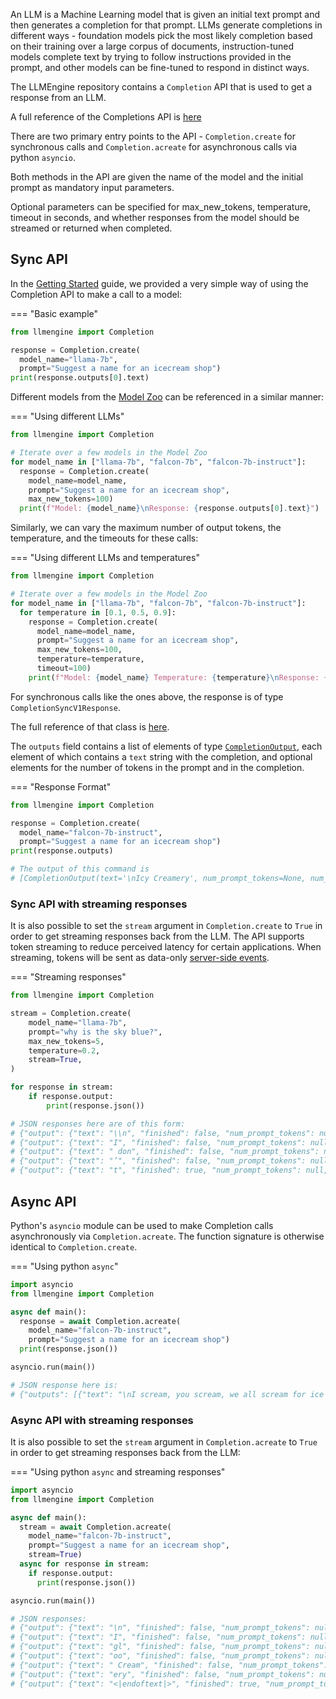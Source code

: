 An LLM is a Machine Learning model that is given an initial text prompt and then generates a completion for that prompt. LLMs generate completions in different ways - foundation models pick the most likely completion based on their training over a large corpus of documents, instruction-tuned models complete text by trying to follow instructions provided in the prompt, and other models can be fine-tuned to respond in distinct ways.

The LLMEngine repository contains a `Completion` API that is used to get a response from an LLM.

A full reference of the Completions API is [here](/api/python_client/#llmengine.Completion)

There are two primary entry points to the API - `Completion.create` for synchronous calls and `Completion.acreate` for asynchronous calls via python `asyncio`.

Both methods in the API are given the name of the model and the initial prompt as mandatory input parameters.

Optional parameters can be specified for max_new_tokens, temperature, timeout in seconds, and whether responses from the model should be streamed or returned when completed.

## Sync API

In the [Getting Started](./getting_started) guide, we provided a very simple way of using the Completion API to make a call to a model:

=== "Basic example"
```py
from llmengine import Completion

response = Completion.create(
  model_name="llama-7b",
  prompt="Suggest a name for an icecream shop")
print(response.outputs[0].text)
```

Different models from the [Model Zoo](./model_zoo) can be referenced in a similar manner:

=== "Using different LLMs"
```py
from llmengine import Completion

# Iterate over a few models in the Model Zoo
for model_name in ["llama-7b", "falcon-7b", "falcon-7b-instruct"]:
  response = Completion.create(
    model_name=model_name,
    prompt="Suggest a name for an icecream shop",
    max_new_tokens=100)
  print(f"Model: {model_name}\nResponse: {response.outputs[0].text}")
```

Similarly, we can vary the maximum number of output tokens, the temperature, and the timeouts for these calls:

=== "Using different LLMs and temperatures"
```py
from llmengine import Completion

# Iterate over a few models in the Model Zoo
for model_name in ["llama-7b", "falcon-7b", "falcon-7b-instruct"]:
  for temperature in [0.1, 0.5, 0.9]:
    response = Completion.create(
      model_name=model_name,
      prompt="Suggest a name for an icecream shop",
      max_new_tokens=100,
      temperature=temperature,
      timeout=100)
    print(f"Model: {model_name} Temperature: {temperature}\nResponse: {response.outputs[0].text}")
```

For synchronous calls like the ones above, the response is of type `CompletionSyncV1Response`.

The full reference of that class is [here](/api/python_client/#llmengine.CompletionSyncV1Response).

The `outputs` field contains a list of elements of type [`CompletionOutput`](/api/python_client/#llmengine.CompletionOutput), each element of which contains a `text` string with the completion, and optional elements for the number of tokens in the prompt and in the completion.

=== "Response Format"
```py
from llmengine import Completion

response = Completion.create(
  model_name="falcon-7b-instruct",
  prompt="Suggest a name for an icecream shop")
print(response.outputs)

# The output of this command is
# [CompletionOutput(text='\nIcy Creamery', num_prompt_tokens=None, num_completion_tokens=6)]
```

### Sync API with streaming responses

It is also possible to set the `stream` argument in `Completion.create` to `True` in order to get streaming responses back from the LLM. The API supports token streaming to reduce perceived latency for certain applications. When streaming, tokens will be sent as data-only [server-side events](https://developer.mozilla.org/en-US/docs/Web/API/Server-sent_events/Using_server-sent_events#event_stream_format).

=== "Streaming responses"
```python
from llmengine import Completion

stream = Completion.create(
    model_name="llama-7b",
    prompt="why is the sky blue?",
    max_new_tokens=5,
    temperature=0.2,
    stream=True,
)

for response in stream:
    if response.output:
        print(response.json())

# JSON responses here are of this form:
# {"output": {"text": "\\n", "finished": false, "num_prompt_tokens": null, "num_completion_tokens": 1 }, "traceback": null }
# {"output": {"text": "I", "finished": false, "num_prompt_tokens": null, "num_completion_tokens": 2 }, "traceback": null }
# {"output": {"text": " don", "finished": false, "num_prompt_tokens": null, "num_completion_tokens": 3 }, "traceback": null }
# {"output": {"text": "’", "finished": false, "num_prompt_tokens": null, "num_completion_tokens": 4 }, "traceback": null }
# {"output": {"text": "t", "finished": true, "num_prompt_tokens": null, "num_completion_tokens": 5 }, "traceback": null }
```

## Async API

Python's `asyncio` module can be used to make Completion calls asynchronously via `Completion.acreate`. The function signature is otherwise identical to `Completion.create`.

=== "Using python `async`"
```python
import asyncio
from llmengine import Completion

async def main():
  response = await Completion.acreate(
    model_name="falcon-7b-instruct",
    prompt="Suggest a name for an icecream shop")
  print(response.json())

asyncio.run(main())

# JSON response here is:
# {"outputs": [{"text": "\nI scream, you scream, we all scream for ice cream!", "num_prompt_tokens": null, "num_completion_tokens": 15}], "traceback": null}
```

### Async API with streaming responses

It is also possible to set the `stream` argument in `Completion.acreate` to `True` in order to get streaming responses back from the LLM:

=== "Using python `async` and streaming responses"
```python
import asyncio
from llmengine import Completion

async def main():
  stream = await Completion.acreate(
    model_name="falcon-7b-instruct",
    prompt="Suggest a name for an icecream shop",
    stream=True)
  async for response in stream:
    if response.output:
      print(response.json())

asyncio.run(main())

# JSON responses:
# {"output": {"text": "\n", "finished": false, "num_prompt_tokens": null, "num_completion_tokens": 1}, "traceback": null}
# {"output": {"text": "I", "finished": false, "num_prompt_tokens": null, "num_completion_tokens": 2}, "traceback": null}
# {"output": {"text": "gl", "finished": false, "num_prompt_tokens": null, "num_completion_tokens": 3}, "traceback": null}
# {"output": {"text": "oo", "finished": false, "num_prompt_tokens": null, "num_completion_tokens": 4}, "traceback": null}
# {"output": {"text": " Cream", "finished": false, "num_prompt_tokens": null, "num_completion_tokens": 5}, "traceback": null}
# {"output": {"text": "ery", "finished": false, "num_prompt_tokens": null, "num_completion_tokens": 6}, "traceback": null}
# {"output": {"text": "<|endoftext|>", "finished": true, "num_prompt_tokens": null, "num_completion_tokens": 7}, "traceback": null}
```


